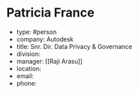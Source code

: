 # Patricia France
- type: #person
- company: Autodesk
- title: Snr. Dir. Data Privacy & Governance
- division:
- manager: [[Raji Arasu]]
- location:
- email:
- phone:
